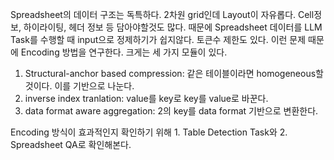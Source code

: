 Spreadsheet의 데이터 구조는 독특하다. 2차원 grid인데 Layout이 자유롭다. Cell정보, 하이라이팅, 헤더 정보 등 담아야할것도 많다.
때문에 Spreadsheet 데이터를 LLM Task를 수행할 때 input으로 정제하기가 쉽지않다. 토큰수 제한도 있다.
이런 문제 때문에 Encoding 방법을 연구한다. 크게는 세 가지 모듈이 있다.
1. Structural-anchor based compression: 같은 테이블이라면 homogeneous할 것이다. 이를 기반으로 나눈다.
2. inverse index tranlation: value를 key로 key를 value로 바꾼다.
3. data format aware aggregation: 2의 key를 data format 기반으로 변환한다.

Encoding 방식이 효과적인지 확인하기 위해 1. Table Detection Task와 2. Spreadsheet QA로 확인해본다.
